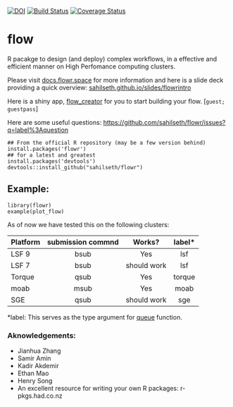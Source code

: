 [![DOI](https://zenodo.org/badge/11075/sahilseth/flowr.svg)](http://dx.doi.org/10.5281/zenodo.16170)
[![Build Status](https://travis-ci.org/sahilseth/flowr.png)](https://travis-ci.org/sahilseth/flowr)
[![Coverage Status](https://img.shields.io/coveralls/sahilseth/flowr.svg)](https://coveralls.io/r/sahilseth/flowr?branch=master)


flow
======

R pacakge to design (and deploy) complex workflows, in a effective and efficient manner on High Perfomance computing clusters.

Please visit [docs.flowr.space](http://docs.flowr.space) for more information and here is a slide deck providing a quick overview: [sahilseth.github.io/slides/flowrintro](http://sahilseth.github.io/slides/flowrintro)

Here is a shiny app, [flow_creator](https://sseth.shinyapps.io/flow_creator/) for you to start building your flow.
[`guest; guestpass`]

Here are some useful questions:
https://github.com/sahilseth/flowr/issues?q=label%3Aquestion


```
## From the official R repository (may be a few version behind)
install.packages('flowr')
## for a latest and greatest
install.packages('devtools')
devtools::install_github("sahilseth/flowr")
```

## Example:
```
library(flowr)
example(plot_flow)
```

As of now we have tested this on the following clusters:

|Platform|submission commnd|Works?|label*|
|:---|:---:|:---:|:---:|
|LSF 9|bsub|Yes|lsf
|LSF 7|bsub|should work|lsf
|Torque|qsub|Yes|torque
|moab|msub|Yes|moab
|SGE|qsub|should work|sge

*label: This serves as the type argument for [queue](http://docs.flowr.space/en/latest/rd/topics/queue.html) function.

### Aknowledgements:
- Jianhua Zhang
- Samir Amin
- Kadir Akdemir
- Ethan Mao
- Henry Song
- An excellent resource for writing your own R packages: r-pkgs.had.co.nz
